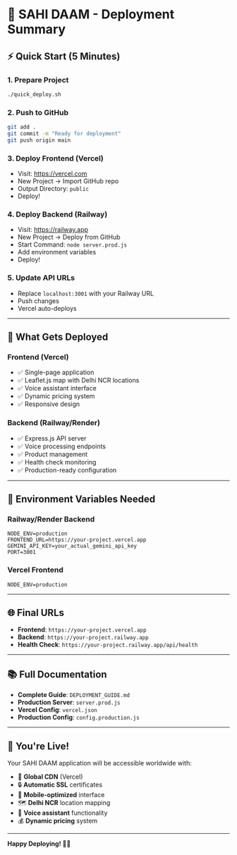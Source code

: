 # 🚀 SAHI DAAM - Deployment Summary

## ⚡ **Quick Start (5 Minutes)**

### **1. Prepare Project**
```bash
./quick_deploy.sh
```

### **2. Push to GitHub**
```bash
git add .
git commit -m "Ready for deployment"
git push origin main
```

### **3. Deploy Frontend (Vercel)**
- Visit: https://vercel.com
- New Project → Import GitHub repo
- Output Directory: `public`
- Deploy!

### **4. Deploy Backend (Railway)**
- Visit: https://railway.app
- New Project → Deploy from GitHub
- Start Command: `node server.prod.js`
- Add environment variables
- Deploy!

### **5. Update API URLs**
- Replace `localhost:3001` with your Railway URL
- Push changes
- Vercel auto-deploys

---

## 🎯 **What Gets Deployed**

### **Frontend (Vercel)**
- ✅ Single-page application
- ✅ Leaflet.js map with Delhi NCR locations
- ✅ Voice assistant interface
- ✅ Dynamic pricing system
- ✅ Responsive design

### **Backend (Railway/Render)**
- ✅ Express.js API server
- ✅ Voice processing endpoints
- ✅ Product management
- ✅ Health check monitoring
- ✅ Production-ready configuration

---

## 🔧 **Environment Variables Needed**

### **Railway/Render Backend**
```
NODE_ENV=production
FRONTEND_URL=https://your-project.vercel.app
GEMINI_API_KEY=your_actual_gemini_api_key
PORT=3001
```

### **Vercel Frontend**
```
NODE_ENV=production
```

---

## 🌐 **Final URLs**

- **Frontend**: `https://your-project.vercel.app`
- **Backend**: `https://your-project.railway.app`
- **Health Check**: `https://your-project.railway.app/api/health`

---

## 📚 **Full Documentation**

- **Complete Guide**: `DEPLOYMENT_GUIDE.md`
- **Production Server**: `server.prod.js`
- **Vercel Config**: `vercel.json`
- **Production Config**: `config.production.js`

---

## 🎉 **You're Live!**

Your SAHI DAAM application will be accessible worldwide with:
- 🚀 **Global CDN** (Vercel)
- 🔒 **Automatic SSL** certificates
- 📱 **Mobile-optimized** interface
- 🗺️ **Delhi NCR** location mapping
- 🎤 **Voice assistant** functionality
- 💰 **Dynamic pricing** system

---

**Happy Deploying! 🚀✨**
